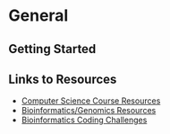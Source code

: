 # General

## Getting Started

## Links to Resources
* [Computer Science Course Resources](https://github.com/prakhar1989/awesome-courses)
* [Bioinformatics/Genomics Resources](https://github.com/crazyhottommy/getting-started-with-genomics-tools-and-resources)
* [Bioinformatics Coding Challenges](https://rosalind.info/problems/list-view/)
